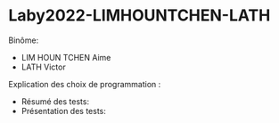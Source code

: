 # Laby2022-LIMHOUNTCHEN-LATH
Binôme:

- LIM HOUN TCHEN Aime
- LATH Victor

Explication des choix de programmation : 
- Résumé des tests:
- Présentation des tests: